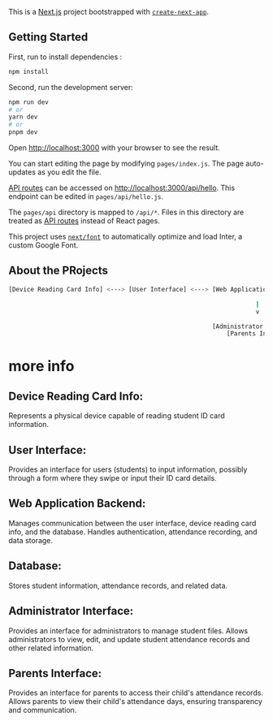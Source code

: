 This is a [Next.js](https://nextjs.org/) project bootstrapped with [`create-next-app`](https://github.com/vercel/next.js/tree/canary/packages/create-next-app).

## Getting Started

First, run to install dependencies :
```bash
npm install
```
Second, run the development server:
```bash
npm run dev
# or
yarn dev
# or
pnpm dev
```

Open [http://localhost:3000](http://localhost:3000) with your browser to see the result.

You can start editing the page by modifying `pages/index.js`. The page auto-updates as you edit the file.

[API routes](https://nextjs.org/docs/api-routes/introduction) can be accessed on [http://localhost:3000/api/hello](http://localhost:3000/api/hello). This endpoint can be edited in `pages/api/hello.js`.

The `pages/api` directory is mapped to `/api/*`. Files in this directory are treated as [API routes](https://nextjs.org/docs/api-routes/introduction) instead of React pages.

This project uses [`next/font`](https://nextjs.org/docs/basic-features/font-optimization) to automatically optimize and load Inter, a custom Google Font.

## About the PRojects

```bash
[Device Reading Card Info] <---> [User Interface] <---> [Web Application Backend] <---> [Database]

                                                                    |
                                                                    v

                                                        [Administrator Interface]
                                                            [Parents Interface]

```
# more info
## Device Reading Card Info:
Represents a physical device capable of reading student ID card information.

## User Interface:

Provides an interface for users (students) to input information, possibly through a form where they swipe or input their ID card details.

## Web Application Backend:

Manages communication between the user interface, device reading card info, and the database.
Handles authentication, attendance recording, and data storage.

## Database:
Stores student information, attendance records, and related data.

## Administrator Interface:

Provides an interface for administrators to manage student files.
Allows administrators to view, edit, and update student attendance records and other related information.

## Parents Interface:
Provides an interface for parents to access their child's attendance records.
Allows parents to view their child's attendance days, ensuring transparency and communication.

